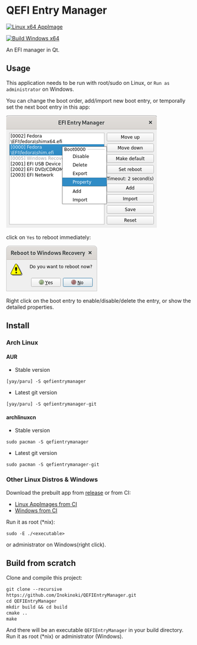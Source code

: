 # QEFI Entry Manager

[![Linux x64 AppImage](https://github.com/Inokinoki/QEFIEntryManager/actions/workflows/cmake-linux-amd64-appimage.yml/badge.svg)](https://github.com/Inokinoki/QEFIEntryManager/actions/workflows/cmake-linux-amd64-appimage.yml)

[![Build Windows x64](https://github.com/Inokinoki/QEFIEntryManager/actions/workflows/cmake-windows-x86-x64.yml/badge.svg)](https://github.com/Inokinoki/QEFIEntryManager/actions/workflows/cmake-windows-x86-x64.yml)

An EFI manager in Qt.

## Usage

This application needs to be run with root/sudo on Linux, or `Run as administrator` on Windows.

You can change the boot order, add/import new boot entry, or temporally set the next boot entry in this app:

![Boot Entry](.github/main.png)

click on `Yes` to reboot immediately:

![Reboot Confirmation](.github/reboot_confirm.png)

Right click on the boot entry to enable/disable/delete the entry, or show the detailed properties.

## Install
### Arch Linux
#### AUR
- Stable version

```shell
[yay/paru] -S qefientrymanager
```

- Latest git version

```shell
[yay/paru] -S qefientrymanager-git
```

#### archlinuxcn
- Stable version

```shell
sudo pacman -S qefientrymanager
```

- Latest git version

```shell
sudo pacman -S qefientrymanager-git
```

### Other Linux Distros & Windows
Download the prebuilt app from [release](https://github.com/Inokinoki/QEFIEntryManager/releases) or from CI:

- [Linux AppImages from CI](https://github.com/Inokinoki/QEFIEntryManager/actions/workflows/cmake-linux-amd64-appimage.yml)
- [Windows from CI](https://github.com/Inokinoki/QEFIEntryManager/actions/workflows/cmake-windows-x86-x64.yml)

Run it as root (*nix):

```
sudo -E ./<executable>
```

or administrator on Windows(right click).

## Build from scratch

Clone and compile this project:

```
git clone --recursive https://github.com/Inokinoki/QEFIEntryManager.git
cd QEFIEntryManager
mkdir build && cd build
cmake ..
make
```

And there will be an executable `QEFIEntryManager` in your build directory. Run it as root (*nix) or administrator (Windows).
